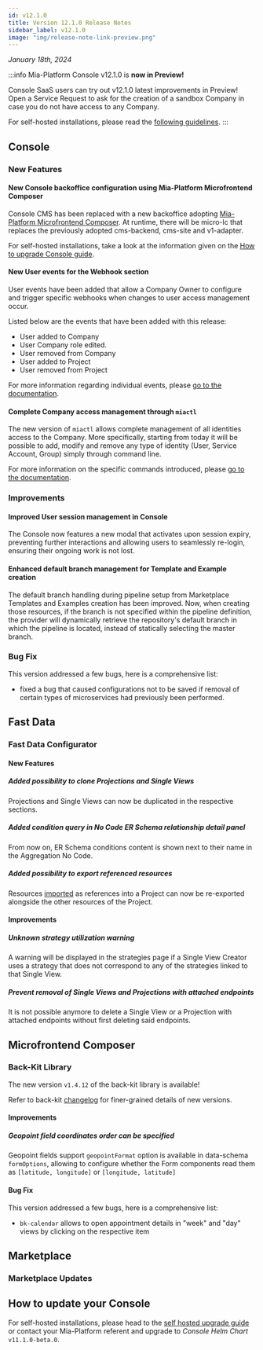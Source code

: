 ```yaml
---
id: v12.1.0
title: Version 12.1.0 Release Notes
sidebar_label: v12.1.0
image: "img/release-note-link-preview.png"
---
```


_January 18th, 2024_


:::info
Mia-Platform Console v12.1.0 is **now in Preview!**

Console SaaS users can try out v12.1.0 latest improvements in Preview! Open a Service Request to ask for the creation of a sandbox Company in case you do not have access to any Company.

For self-hosted installations, please read the [following guidelines](#how-to-update-your-console).
:::

## Console

### New Features

#### New Console backoffice configuration using Mia-Platform Microfrontend Composer

Console CMS has been replaced with a new backoffice adopting [Mia-Platform Microfrontend Composer](/microfrontend-composer/what-is.md). 
At runtime, there will be micro-lc that replaces the previously adopted cms-backend, cms-site and v1-adapter.

For self-hosted installations, take a look at the information given on the [How to upgrade Console guide](/infrastructure/self-hosted/installation-chart/100-how-to-upgrade.md#v12---version-upgrades).

#### New User events for the Webhook section

User events have been added that allow a Company Owner to configure and trigger specific webhooks when changes to user access management occur.

Listed below are the events that have been added with this release:

* User added to Company
* User Company role edited.
* User removed from Company
* User added to Project
* User removed from Project

For more information regarding individual events, please [go to the documentation](/development_suite/webhooks-and-events/events.mdx#user-added-to-company).

#### Complete Company access management through `miactl`

The new version of `miactl` allows complete management of all identities access to the Company.
More specifically, starting from today it will be possible to add, modify and remove any type of identity (User, Service Account, Group) simply through command line.

For more information on the specific commands introduced, please [go to the documentation](/cli/miactl/30_commands.md).

### Improvements

#### Improved User session management in Console

The Console now features a new modal that activates upon session expiry, preventing further interactions and allowing users to seamlessly re-login, ensuring their ongoing work is not lost.

#### Enhanced default branch management for Template and Example creation

The default branch handling during pipeline setup from Marketplace Templates and Examples creation has been improved. Now, when creating those resources, if the branch is not specified within the pipeline definition, the provider will dynamically retrieve the repository's default branch in which the pipeline is located, instead of statically selecting the master branch.

### Bug Fix

This version addressed a few bugs, here is a comprehensive list:

* fixed a bug that caused configurations not to be saved if removal of certain types of microservices had previously been performed.

## Fast Data

### Fast Data Configurator

#### New Features

##### Added possibility to clone Projections and Single Views

Projections and Single Views can now be duplicated in the respective sections.

##### Added condition query in No Code ER Schema relationship detail panel

From now on, ER Schema conditions content is shown next to their name in the Aggregation No Code.

##### Added possibility to export referenced resources

Resources [imported](/fast_data/configuration/import_export.md#import) as references into a Project can now be re-exported alongside the other resources of the Project.

#### Improvements

##### Unknown strategy utilization warning

A warning will be displayed in the strategies page if a Single View Creator uses a strategy that does not correspond to any of the strategies linked to that Single View.

##### Prevent removal of Single Views and Projections with attached endpoints

It is not possible anymore to delete a Single View or a Projection with attached endpoints without first deleting said endpoints.

## Microfrontend Composer

### Back-Kit Library

The new version `v1.4.12` of the back-kit library is available!

Refer to back-kit [changelog](/microfrontend-composer/back-kit/changelog.md) for finer-grained details of new versions.

#### Improvements

##### Geopoint field coordinates order can be specified

Geopoint fields support `geopointFormat` option is available in data-schema `formOptions`, allowing to configure whether the Form components read them as `[latitude, longitude]` or `[longitude, latitude]`

#### Bug Fix

This version addressed a few bugs, here is a comprehensive list:

* `bk-calendar` allows to open appointment details in "week" and "day" views by clicking on the respective item

## Marketplace

### Marketplace Updates

## How to update your Console

For self-hosted installations, please head to the [self hosted upgrade guide](/infrastructure/self-hosted/installation-chart/100-how-to-upgrade.md#v12---version-upgrades) or contact your Mia-Platform referent and upgrade to _Console Helm Chart_ `v11.1.0-beta.0`.
